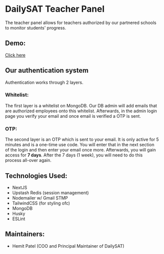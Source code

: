 # DailySAT Teacher Panel

The teacher panel allows for teachers authorized by our partnered schools to monitor students' progress.

## Demo:
[Click here](https://www.youtube.com/watch?v=zDWumYOJQHQ)

## Our authentication system

Authentication works through 2 layers. 

### Whitelist:
The first layer is a whitelist on MongoDB. Our DB admin will add emails that are authorized employees onto this whitelist. Afterwards, in the admin login page you verify your email and once email is verified a OTP is sent.

### OTP:
The second layer is an OTP which is sent to your email. It is only active for 5 minutes and is a one-time use code. You will enter that in the next section of the login and then enter your email once more. Afterwards, you will gain access for **7 days**. After the 7 days (1 week), you will need to do this process all-over again. 

## Technologies Used:
- NextJS
- Upstash Redis (session management)
- Nodemailer w/ Gmail STMP
- TailwindCSS (for styling ofc)
- MongoDB
- Husky
- ESLint

## Maintainers:
- Hemit Patel (COO and Principal Maintainer of DailySAT)
